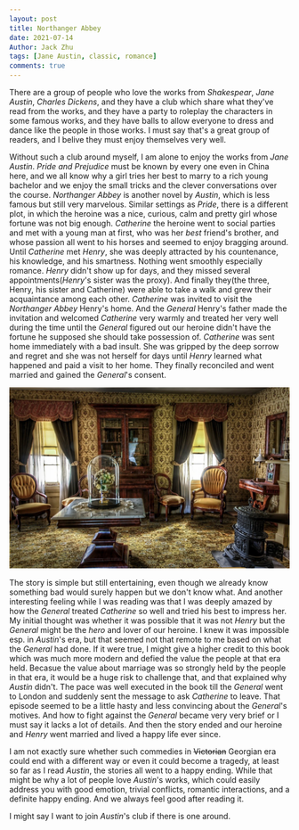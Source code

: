 ```yaml
---
layout: post
title: Northanger Abbey
date: 2021-07-14
Author: Jack Zhu
tags: [Jane Austin, classic, romance]
comments: true
---
```


There are a group of people who love the works from *Shakespear*, *Jane Austin*, *Charles Dickens*, and they have a club which share what they've read from the works, and they have a party to roleplay the characters in some famous works, and they have balls to allow everyone to dress and dance like the people in those works. I must say that's a great group of readers, and I belive they must enjoy themselves very well.

Without such a club around myself, I am alone to enjoy the works from *Jane Austin*. *Pride and Prejudice* must be known by every one even in China here, and we all know why a girl tries her best to marry to a rich young bachelor and we enjoy the small tricks and the clever conversations over the course. *Northanger Abbey* is another novel by *Austin*, which is less famous but still very marvelous. Similar settings as *Pride*, there is a different plot, in which the heroine was a nice, curious, calm and pretty girl whose fortune was not big enough. *Catherine* the heroine went to social parties and met with a young man at first, who was her *best* friend's brother, and whose passion all went to his horses and seemed to enjoy bragging around. Until *Catherine* met *Henry*, she was deeply attracted by his countenance, his knowledge, and his smartness. Nothing went smoothly especially romance. *Henry* didn't show up for days, and they missed several appointments(*Henry*'s sister was the proxy). And finally they(the three, Henry, his sister and Catherine) were able to take a walk and grew their acquaintance among each other. *Catherine* was invited to visit the *Northanger Abbey* Henry's home. And the *General* Henry's father made the invitation and welcomed *Catherine* very warmly and treated her very well during the time until the *General* figured out our heroine didn't have the fortune he supposed she should take possession of. *Catherine* was sent home immediately with a bad insult. She was gripped by the deep sorrow and regret and she was not herself for days until *Henry* learned what happened and paid a visit to her home. They finally reconciled and went married and gained the *General*'s consent.

![victorian](../images/victorian.png)

The story is simple but still entertaining, even though we already know something bad would surely happen but we don't know what. And another interesting feeling while I was reading was that I was deeply amazed by how the *General* treated *Catherine* so well and tried his best to impress her. My initial thought was whether it was possible that it was not *Henry* but the *General* might be the *hero* and lover of our heroine. I knew it was impossible esp. in *Austin*'s era, but that seemed not that remote to me based on what the *General* had done. If it were true, I might give a higher credit to this book which was much more modern and defied the value the people at that era held. Becasue the value about marriage was so strongly held by the people in that era, it would be a huge risk to challenge that, and that explained why *Austin* didn't. The pace was well executed in the book till the *General* went to London and suddenly sent the message to ask *Catherine* to leave. That episode seemed to be a little hasty and less convincing about the *General*'s motives. And how to fight against the *General* became very very brief or I must say it lacks a lot of details. And then the story ended and our heroine and *Henry* went married and lived a happy life ever since.

I am not exactly sure whether such commedies in ~~Victorian~~ Georgian era could end with a different way or even it could become a tragedy, at least so far as I read *Austin*, the stories all went to a happy ending. While that might be why a lot of people love *Austin*'s works, which could easily address you with good emotion, trivial conflicts, romantic interactions, and a definite happy ending. And we always feel good after reading it.

I might say I want to join *Austin*'s club if there is one around.
